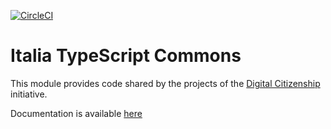 [![CircleCI](https://circleci.com/gh/teamdigitale/italia-ts-commons.svg?style=svg)](https://circleci.com/gh/teamdigitale/italia-ts-commons)

# Italia TypeScript Commons

This module provides code shared by the projects of the
[Digital Citizenship](https://github.com/teamdigitale/digital-citizenship)
initiative.

Documentation is available [here](https://teamdigitale.github.io/italia-ts-commons/)
